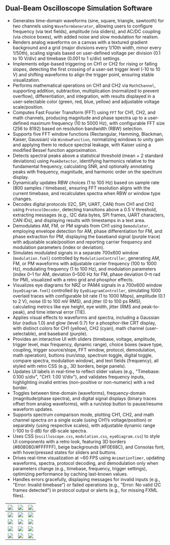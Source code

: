 ## Dual-Beam Oscilloscope Simulation Software
- Generates time-domain waveforms (sine, square, triangle, sawtooth) for two channels using `WaveformGenerator`, allowing users to configure frequency (via text fields), amplitude (via sliders), and AC/DC coupling (via choice boxes), with added noise and slow modulation for realism.
- Renders analog waveforms on a canvas with a textured gradient background and a grid (major divisions every 1/10th width, minor every 1/50th), scaling signals based on user-defined voltage per division (0.1 to 10 V/div) and timebase (0.001 to 1 s/div) settings.
- Implements edge-based triggering on CH1 or CH2 for rising or falling slopes, detecting the first crossing of a user-set trigger level (-10 to 10 V) and shifting waveforms to align the trigger point, ensuring stable visualization.
- Performs mathematical operations on CH1 and CH2 via `MathChannel`, supporting addition, subtraction, multiplication (normalized to prevent overflow), differentiation, and integration, with results displayed in a user-selectable color (green, red, blue, yellow) and adjustable voltage scale/position.
- Computes Fast Fourier Transform (FFT) using `FFT` for CH1, CH2, and math channels, producing magnitude and phase spectra up to a user-defined maximum frequency (10 to 5000 Hz), with configurable FFT size (256 to 8192) based on resolution bandwidth (RBW) selection.
- Supports five FFT window functions (Rectangular, Hamming, Blackman, Kaiser, Gaussian) via `WindowFunction`, normalizing windows to unity gain and applying them to reduce spectral leakage, with Kaiser using a modified Bessel function approximation.
- Detects spectral peaks above a statistical threshold (mean + 2 standard deviations) using `PeakDetector`, identifying harmonics relative to the fundamental frequency, calculating SNR, and optionally annotating peaks with frequency, magnitude, and harmonic order on the spectrum display.
- Dynamically updates RBW choices (1 to 100 Hz) based on sample rate (800 samples / timebase), ensuring FFT resolution aligns with the current timebase, and recalculates spectra when RBW or window type changes.
- Decodes digital protocols (I2C, SPI, UART, CAN) from CH1 and CH2 using `ProtocolDecoder`, detecting transitions above a 0.5 V threshold, extracting messages (e.g., I2C data bytes, SPI frames, UART characters, CAN IDs), and displaying results with timestamps in a text area.
- Demodulates AM, FM, or PM signals from CH1 using `Demodulator`, employing envelope detection for AM, phase differentiation for FM, and phase extraction for PM, displaying the baseband signal (purple trace) with adjustable scale/position and reporting carrier frequency and modulation parameters (index or deviation).
- Simulates modulated signals in a separate 700x600 window (`modulation.fxml`) controlled by `ModulationController`, generating AM, FM, or PM waveforms with adjustable carrier frequency (100 to 1000 Hz), modulating frequency (1 to 100 Hz), and modulation parameters (index 0–1 for AM, deviation 0–500 Hz for FM, phase deviation 0–π rad for PM), visualized with a retro grid and phosphor effects.
- Visualizes eye diagrams for NRZ or PAM4 signals in a 700x600 window (`eyeDiagram.fxml`) controlled by `EyeDiagramController`, simulating 1000 overlaid traces with configurable bit rate (1 to 1000 Mbps), amplitude (0.1 to 2 V), noise (0 to 100 mV RMS), and jitter (0 to 100 ps RMS), calculating metrics like eye height, eye width, jitter (RMS and peak-to-peak), and time interval error (TIE).
- Applies visual effects to waveforms and spectra, including a Gaussian blur (radius 1.0) and glow (level 0.7) for a phosphor-like CRT display, with distinct colors for CH1 (yellow), CH2 (cyan), math channel (user-selectable), and baseband (purple).
- Provides an interactive UI with sliders (timebase, voltage, amplitude, trigger level, max frequency, dynamic range), choice boxes (wave type, coupling, trigger source/slope, FFT window, protocol, demodulation, math operation), buttons (run/stop, spectrum toggle, digital toggle, compare spectra, modulation window), and text fields (frequency), all styled with retro CSS (e.g., 3D borders, beige panels).
- Updates UI labels in real-time to reflect slider values (e.g., "Timebase: 0.100 s/div", "CH1: 1.00 V/div"), and validates frequency inputs, highlighting invalid entries (non-positive or non-numeric) with a red border.
- Toggles between time-domain (waveforms), frequency-domain (magnitude/phase spectra), and digital signal displays (binary traces offset from analog waveforms), with a run/stop button to pause/resume waveform updates.
- Supports spectrum comparison mode, plotting CH1, CH2, and math channel spectra on a single scale (using CH1’s voltage/position) or separately (using respective scales), with adjustable dynamic range (-100 to 0 dB) for dB-scale spectra.
- Uses CSS (`oscilloscope.css`, `modulation.css`, `eyeDiagram.css`) to style UI components with a retro look, featuring 3D borders (#808080/#FFFFFF), beige backgrounds (#F0E68C), and Consolas font, with hover/pressed states for sliders and buttons.
- Drives real-time visualization at ~60 FPS using `AnimationTimer`, updating waveforms, spectra, protocol decoding, and demodulation only when parameters change (e.g., timebase, frequency, trigger settings), optimizing performance by caching last-known values.
- Handles errors gracefully, displaying messages for invalid inputs (e.g., "Error: Invalid timebase") or failed operations (e.g., "Error: No valid I2C frames detected") in protocol output or alerts (e.g., for missing FXML files).

| ![](https://github.com/KMORaza/Dual_Beam_Oscilloscope_Simulation_Software/blob/main/DB%20Oscilloscope/src/screenshots/screen%20(1).png) | ![](https://github.com/KMORaza/Dual_Beam_Oscilloscope_Simulation_Software/blob/main/DB%20Oscilloscope/src/screenshots/screen%20(2).png) | ![](https://github.com/KMORaza/Dual_Beam_Oscilloscope_Simulation_Software/blob/main/DB%20Oscilloscope/src/screenshots/screen%20(3).png) |
|-------|--------|-----------|
| ![](https://github.com/KMORaza/Dual_Beam_Oscilloscope_Simulation_Software/blob/main/DB%20Oscilloscope/src/screenshots/screen%20(4).png) | ![](https://github.com/KMORaza/Dual_Beam_Oscilloscope_Simulation_Software/blob/main/DB%20Oscilloscope/src/screenshots/screen%20(5).png) | ![](https://github.com/KMORaza/Dual_Beam_Oscilloscope_Simulation_Software/blob/main/DB%20Oscilloscope/src/screenshots/screen%20(6).png) |
| ![](https://github.com/KMORaza/Dual_Beam_Oscilloscope_Simulation_Software/blob/main/DB%20Oscilloscope/src/screenshots/screen%20(7).png) | ![](https://github.com/KMORaza/Dual_Beam_Oscilloscope_Simulation_Software/blob/main/DB%20Oscilloscope/src/screenshots/screen%20(8).png) | ![](https://github.com/KMORaza/Dual_Beam_Oscilloscope_Simulation_Software/blob/main/DB%20Oscilloscope/src/screenshots/screen%20(9).png) |
| ![](https://github.com/KMORaza/Dual_Beam_Oscilloscope_Simulation_Software/blob/main/DB%20Oscilloscope/src/screenshots/screen%20(10).png) | ![](https://github.com/KMORaza/Dual_Beam_Oscilloscope_Simulation_Software/blob/main/DB%20Oscilloscope/src/screenshots/screen%20(11).png) | ![](https://github.com/KMORaza/Dual_Beam_Oscilloscope_Simulation_Software/blob/main/DB%20Oscilloscope/src/screenshots/screen%20(12).png) |
| ![](https://github.com/KMORaza/Dual_Beam_Oscilloscope_Simulation_Software/blob/main/DB%20Oscilloscope/src/screenshots/screen%20(13).png) | ![](https://github.com/KMORaza/Dual_Beam_Oscilloscope_Simulation_Software/blob/main/DB%20Oscilloscope/src/screenshots/screen%20(14).png) | ![](https://github.com/KMORaza/Dual_Beam_Oscilloscope_Simulation_Software/blob/main/DB%20Oscilloscope/src/screenshots/screen%20(15).png) |
